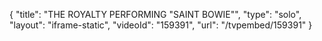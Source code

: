{
    "title": "THE ROYALTY PERFORMING \"SAINT BOWIE\"",
    "type": "solo",
    "layout": "iframe-static",
    "videoId": "159391",
    "url": "\/tvpembed\/159391"
}